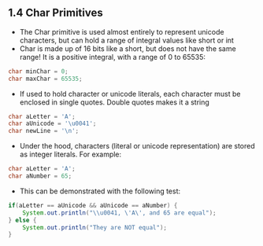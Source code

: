 ## 1.4 Char Primitives

- The Char primitive is used almost entirely to represent unicode characters, but can hold a range of integral values like short or int
- Char is made up of 16 bits like a short, but does not have the same range! It is a positive integral, with a range of 0 to 65535:
```java
char minChar = 0;
char maxChar = 65535;
```

- If used to hold character or unicode literals, each character must be enclosed in single quotes. Double quotes makes it a string
```java
char aLetter = 'A';
char aUnicode = '\u0041';
char newLine = '\n';
```

- Under the hood, characters (literal or unicode representation) are stored as integer literals. For example:
```java
char aLetter = 'A';
char aNumber = 65;
```
- This can be demonstrated with the following test:
```java
if(aLetter == aUnicode && aUnicode == aNumber) {
    System.out.println("\\u0041, \'A\', and 65 are equal");
} else {
    System.out.println("They are NOT equal");
}
```